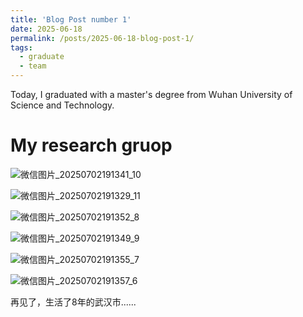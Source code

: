 ```yaml
---
title: 'Blog Post number 1'
date: 2025-06-18
permalink: /posts/2025-06-18-blog-post-1/
tags:
  - graduate
  - team
---
```


Today, I graduated with a master's degree from Wuhan University of Science and Technology.


My research gruop
======
![微信图片_20250702191341_10](https://github.com/user-attachments/assets/4a541f7c-59e8-4f69-9a3e-fde2aab5aec5)

![微信图片_20250702191329_11](https://github.com/user-attachments/assets/640b4de0-7746-4375-8f8b-b9a58776a6c5)

![微信图片_20250702191352_8](https://github.com/user-attachments/assets/f6a5b73d-e17c-492c-bb24-3209d4246113)

![微信图片_20250702191349_9](https://github.com/user-attachments/assets/25ed3102-39a5-42dd-9bb2-d86e74e50408)

![微信图片_20250702191355_7](https://github.com/user-attachments/assets/22be1a52-56ff-42e0-a93e-3d0160d0fa62)

![微信图片_20250702191357_6](https://github.com/user-attachments/assets/7f7a91f2-5e1a-4f77-9cab-095bb7ebb8df)

再见了，生活了8年的武汉市......







